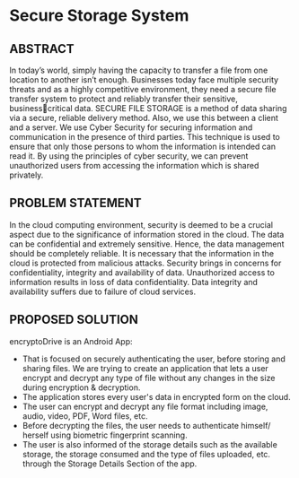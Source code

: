 # Secure Storage System

## **ABSTRACT**
In today’s world, simply having the capacity to transfer a file from one location to another isn’t
enough. Businesses today face multiple security threats and as a highly competitive environment,
they need a secure file transfer system to protect and reliably transfer their sensitive, businesscritical data. SECURE FILE STORAGE is a method of data sharing via a secure, reliable delivery
method. Also, we use this between a client and a server. We use Cyber Security for securing
information and communication in the presence of third parties. This technique is used to ensure
that only those persons to whom the information is intended can read it. By using the principles
of cyber security, we can prevent unauthorized users from accessing the information which is
shared privately.

## **PROBLEM STATEMENT**
In the cloud computing environment, security is deemed
to be a crucial aspect due to the significance of
information stored in the cloud. The data can be
confidential and extremely sensitive. Hence, the data
management should be completely reliable. It is
necessary that the information in the cloud is protected
from malicious attacks. Security brings in concerns for
confidentiality, integrity and availability of data.
Unauthorized access to information results in loss of
data confidentiality. Data integrity and availability suffers
due to failure of cloud services.

## **PROPOSED SOLUTION**
encryptoDrive is an Android App:
+ That is focused on securely authenticating the user, before
storing and sharing files. We are trying to create an application
that lets a user encrypt and decrypt any type of file without
any changes in the size during encryption & decryption.
+ The application stores every user's data in encrypted form on
the cloud.
+ The user can encrypt and decrypt any file format including image, audio, video, PDF, Word files, etc.
+ Before decrypting the files, the user needs to authenticate himself/ herself using biometric fingerprint scanning.
+ The user is also informed of the storage details such as the available storage, the storage consumed
  and the type of files uploaded, etc. through the Storage Details Section of the app.

